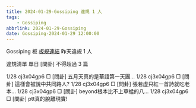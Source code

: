 ```yaml
---
title: 2024-01-29-Gossiping 違規 1 人
tags:
    - Gossiping
abbrlink: 2024-01-29-Gossiping
date: Gossiping-2024-01-29 12:00:00
---
```

Gossiping 板 [板規連結](https://www.ptt.cc/bbs/Gossiping/M.1637425085.A.07D.html)
昨天違規 1 人
<!-- more -->

違規清單
單日 [問卦] 不得超過 3 篇

1/28 cj3x04gp6 □ [問卦] 五月天真的是華語第一天團…
1/28 cj3x04gp6 □ [問卦] 這樣會被說中共同路人?
1/28 cj3x04gp6 □ [問卦] 張若虛只紅一首詩就吃老本…
1/28 cj3x04gp6 □ [問卦] beyond根本比不上草蜢的八…
1/28 cj3x04gp6 □ [問卦] ptt真的脫離現實!